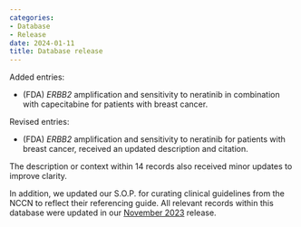 ```yaml
---
categories: 
- Database
- Release
date: 2024-01-11
title: Database release
---
```

Added entries:
- (FDA) _ERBB2_ amplification and sensitivity to neratinib in combination with capecitabine for patients with breast cancer.

Revised entries:
- (FDA) _ERBB2_ amplification and sensitivity to neratinib for patients with breast cancer, received an updated description and citation.

The description or context within 14 records also received minor updates to improve clarity. 

In addition, we updated our S.O.P. for curating clinical guidelines from the NCCN to reflect their referencing guide. All relevant records within this database were updated in our [November 2023](https://github.com/vanallenlab/moalmanac-db/releases/tag/v.2023-11-09) release. 